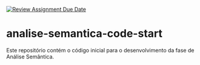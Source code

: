 [![Review Assignment Due Date](https://classroom.github.com/assets/deadline-readme-button-24ddc0f5d75046c5622901739e7c5dd533143b0c8e959d652212380cedb1ea36.svg)](https://classroom.github.com/a/0mHq1r9a)
# analise-semantica-code-start
Este repositório contém o código inicial para o desenvolvimento da fase de Análise Semântica.
